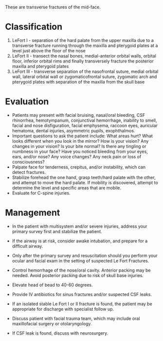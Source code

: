 These are transverse fractures of the mid-face.

# Classification
1. LeFort I - separation of the hard palate from the upper maxilla due to a transverse fracture running through the maxilla and pterygoid plates at a level just above the floor of the nose
2. LeFort II - transect the nasal bones, medial-anterior orbital walls, orbital floor, inferior orbital rims and finally transversely fracture the posterior maxilla and pterygoid plates
3. LeFort III - transverse separation of the nasofrontal suture, medial orbital wall, lateral orbital wall or zygomaticofrontal suture, zygomatic arch and pterygoid plates with separation of the maxilla from the skull base

# Evaluation
-   Patients may present with facial bruising, nasal/oral bleeding, CSF rhinorrhea, hemotympanum, conjunctival hemorrhage, inability to smell, facial and nose disfiguration, facial emphysema, raccoon eyes, auricular hematoma, dental injuries, asymmetric pupils, exophthalmos.
-   Important questions to ask the patient include: What areas hurt? What looks different when you look in the mirror? How is your vision? Any changes in your vision? Is your bite normal? Is there any tingling or numbness in your face? Have you noticed bleeding from your eyes, ears, and/or nose? Any voice changes? Any neck pain or loss of consciousness?
-   Palpate face for tenderness, crepitus, and/or instability, which can detect fractures.
-   Stabilize forehead the one hand, grasp teeth/hard palate with the other, and attempt to move the hard palate. If mobility is discovered, attempt to determine the level and specific areas that are mobile.
-   Evaluate for C-spine injuries.

# Management
-   In the patient with multisystem and/or severe injuries, address your primary survey first and stabilize the patient.
-   If the airway is at risk, consider awake intubation, and prepare for a difficult airway.
-   Only after the primary survey and resuscitation should you perform your ocular and facial exam in the setting of suspected Le Fort Fractures.
-   Control hemorrhage of the nose/oral cavity. Anterior packing may be needed. Avoid posterior packing due to risk of skull base injuries.
-   Elevate head of bead to 40-60 degrees.
-   Provide IV antibiotics for sinus fractures and/or suspected CSF leaks.

-   If an isolated stable Le Fort I or II fracture is found, the patient may be appropriate for discharge with specialist follow up.
-   Discuss patient with facial trauma team, which may include oral maxillofacial surgery or otolaryngology.
-   If CSF leak is found, discuss with neurosurgery.
